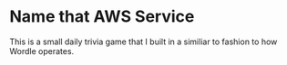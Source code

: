 # Name that AWS Service

This is a small daily trivia game that I built in a similiar to fashion to how Wordle operates.
